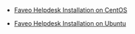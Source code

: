 * [Faveo Helpdesk Installation on CentOS](https://my-page-organization.github.io/Documents/centos/)

* [Faveo Helpdesk Installation on Ubuntu](https://my-page-organization.github.io/Documents/ubuntu/)
